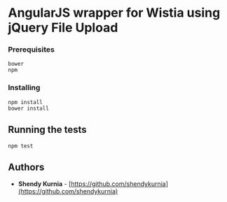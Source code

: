 # AngularJS wrapper for Wistia using jQuery File Upload

### Prerequisites

```
bower
npm
```

### Installing

```
npm install
bower install
```

## Running the tests

```
npm test
```


## Authors

* **Shendy Kurnia** - [https://github.com/shendykurnia](https://github.com/shendykurnia)
